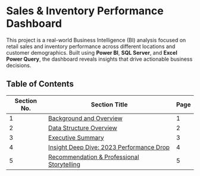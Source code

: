 # Sales & Inventory Performance Dashboard

This project is a real-world Business Intelligence (BI) analysis focused on retail sales and inventory performance across different locations and customer demographics. Built using **Power BI**, **SQL Server**, and **Excel Power Query**, the dashboard reveals insights that drive actionable business decisions.

## Table of Contents

| Section No. | Section Title                             | Page |
|-------------|-------------------------------------------|------|
| 1           | [Background and Overview](#1-background-and-overview)                 | 1    |
| 2           | [Data Structure Overview](#2-data-structure-overview)                | 2    |
| 3           | [Executive Summary](#3-executive-summary)                            | 3    |
| 4           | [Insight Deep Dive: 2023 Performance Drop](#4-insight-deep-dive-2023-performance-drop) | 4    |
| 5           | [Recommendation & Professional Storytelling](#5-recommendation--professional-storytelling) | 5    |

